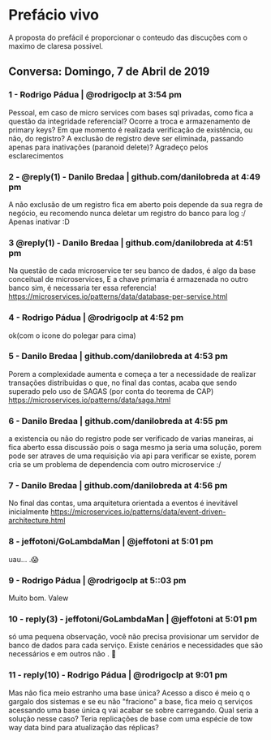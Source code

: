 
# Prefácio vivo

A proposta do prefácil é proporcionar o conteudo das discuções com o maximo de claresa possivel.

## Conversa: Domingo, 7 de Abril de 2019

### 1 - Rodrigo Pádua | @rodrigoclp at 3:54 pm
Pessoal, em caso de micro services com bases sql privadas, como fica a questão da integridade referencial? Ocorre a troca e armazenamento de primary keys? Em que momento é realizada verificação de existência, ou não, do registro? A exclusão de registro deve ser eliminada, passando apenas para inativações (paranoid delete)? Agradeço pelos esclarecimentos

### 2 - @reply(1) - Danilo Bredaa | github.com/danilobreda at 4:49 pm
A não exclusão de um registro fica em aberto pois depende da sua regra de negócio, eu recomendo nunca deletar um registro do banco para log :/ Apenas inativar :D

### 3 @reply(1) - Danilo Bredaa | github.com/danilobreda at 4:51 pm
Na questão de cada microservice ter seu banco de dados, é algo da base conceitual de microservices, E a chave primaria é armazenada no outro banco sim, é necessaria ter essa referencia! https://microservices.io/patterns/data/database-per-service.html


### 4 - Rodrigo Pádua | @rodrigoclp at 4:52 pm
ok(com o icone do polegar para cima)

### 5 - Danilo Bredaa | github.com/danilobreda at 4:53 pm
Porem a complexidade aumenta e começa a ter a necessidade de realizar transações distribuidas o que, no final das contas, acaba que sendo superado pelo uso de SAGAS (por conta do teorema de CAP) https://microservices.io/patterns/data/saga.html

### 6 - Danilo Bredaa | github.com/danilobreda at 4:55 pm
a existencia ou não do registro pode ser verificado de varias maneiras, ai fica aberto essa discussão pois o saga mesmo ja seria uma solução, porem pode ser atraves de uma requisição via api para verificar se existe, porem cria se um problema de dependencia com outro microservice :/


### 7 - Danilo Bredaa | github.com/danilobreda at 4:56 pm
No final das contas, uma arquitetura orientada a eventos é inevitável inicialmente https://microservices.io/patterns/data/event-driven-architecture.html


### 8 - jeffotoni/GoLambdaMan | @jeffotoni at 5:01 pm
uau... .:scream:

### 9 - Rodrigo Pádua | @rodrigoclp at 5::03 pm

Muito bom. Valew

### 10 - reply(3) - jeffotoni/GoLambdaMan | @jeffotoni at 5:01 pm

só uma pequena observação, você não precisa provisionar um servidor de banco de dados para cada serviço. Existe cenários e necessidades que são necessários e em outros não . :see_no_evil:

### 11 - reply(10) - Rodrigo Pádua | @rodrigoclp at 9:01 pm

Mas não fica meio estranho uma base única? Acesso a disco é meio q o gargalo dos sistemas e se eu não "fraciono" a base, fica meio q serviços acessando uma base única q vai acabar se sobre carregando. Qual seria a solução nesse caso? Teria replicações de base com uma espécie de tow way data bind para atualização das réplicas?
